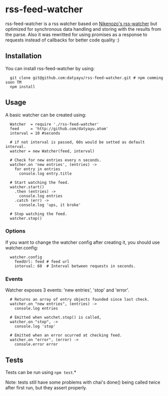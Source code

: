 # rss-feed-watcher
rss-feed-watcher is a rss watcher based on <a href="https://github.com/nikezono/node-rss-watcher" target="_blank">Nikenozo's rss-watcher</a> but optimized for synchronous data handling and storing with the results from the parse. Also it was rewritted for using promises as a response to requests instead of callbacks for better code quality :)

## Installation
You can install rss-feed-watcher by using:
```
  git clone git@github.com:datyayu/rss-feed-watcher.git # npm comming soon TM
  npm install
```

## Usage
A basic watcher can be created using:
```
  Watcher  = require './rss-feed-watcher'
  feed     = 'http://github.com/datyayu.atom'
  interval = 10 #seconds

  # if not interval is passed, 60s would be setted as default interval.
  watcher = new Watcher(feed, interval)

  # Check for new entries every n seconds.
  watcher.on 'new entries', (entries) ->
    for entry in entries
      console.log entry.title

  # Start watching the feed.
  watcher.start()
    .then (entries) ->
      console.log entries
    .catch (err) ->
      console.log 'ups, it broke'

  # Stop watching the feed.
  watcher.stop()
```

### Options
If you want to change the watcher config after creating it, you should use watcher.config:
```
  watcher.config
    feedUrl: feed # feed url
    interval: 60  # Interval between requests in seconds.
```

### Events
Watcher exposes 3 events: 'new entries', 'stop' and 'error'.
```
  # Returns an array of entry objects founded since last check.
  watcher.on "new entries", (entries) ->
    console.log entries

  # Emitted when watchet.stop() is called,
  watcher.on "stop", ->
    console.log 'stop'

  # Emitted when an error ocurred at checking feed.
  watcher.on "error", (error) ->
    console.error error
```

## Tests
Tests can be run using ```npm test```.*

Note: tests still have some problems with chai's done() being called twice after first run, but they assert properly.
